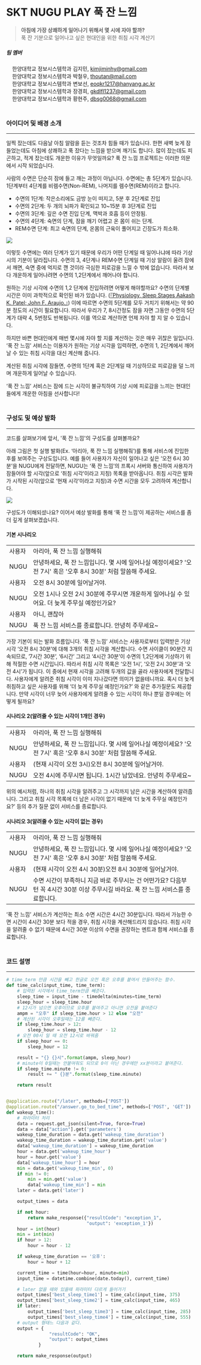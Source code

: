 # SKT NUGU PLAY 푹 잔 느낌  
   
> **아침에 가장 상쾌하게 일어나기 위해서 몇 시에 자야 할까?**  
> 푹 잔 기분으로 일어나고 싶은 현대인을 위한 취침 시각 계산기


  
##### 팀 멤버
&nbsp;&nbsp;&nbsp;&nbsp;한양대학교 정보시스템학과 김지민, kimjiminhy@gmail.com  
&nbsp;&nbsp;&nbsp;&nbsp;한양대학교 정보시스템학과 박철우, thoutan@mail.com  
&nbsp;&nbsp;&nbsp;&nbsp;한양대학교 정보시스템학과 변보선, eoqkr1217@hanyang.ac.kr    
&nbsp;&nbsp;&nbsp;&nbsp;한양대학교 정보시스템학과 장경희, gkdlfl1237@gmail.com  
&nbsp;&nbsp;&nbsp;&nbsp;한양대학교 정보시스템학과 황현주, dbsg0068@gmail.com  
  ㅤ
  ㅤ
  ㅤ
### 아이디어 및 배경 소개  
-----------------------------------------------
일찍 잤는데도 다음날 아침 알람을 듣는 것조차 힘들 때가 있습니다.
한편 새벽 늦게 잠들었는데도 아침에 상쾌하고 푹 잤다는 느낌을 받으며 깨기도 합니다.
많이 잤는데도 피곤하고, 적게 잤는데도 개운한 이유가 무엇일까요?
푹 잔 느낌 프로젝트는 이러한 의문에서 시작 되었습니다.  
  
사람의 수면은 단순히 잠에 들고 깨는 과정이 아닙니다.
수면에는 총 5단계가 있습니다. 1단계부터 4단계를 비렘수면(Non-REM), 나머지를 렘수면(REM)이라고 합니다.  
  
* 수면의 1단계: 작은소리에도 금방 눈이 떠지고, 5분 후 2단계로 진입  
* 수면의 2단계: 두 개의 뇌파가 확인되고 10~15분 후 3단계로 진입  
* 수면의 3단계: 깊은 수면 진입 단계, 맥박과 호흡 등이 안정됨.  
* 수면의 4단계: 숙면의 단계, 잠을 깨기 어렵고 온 몸이 쉬는 단계.  
* REM수면 단계: 최고 숙면의 단계, 온몸의 근육이 풀어지고 긴장도가 최소화.
  
![](https://inmun360.culture.go.kr/upload/board/image/95/2358895_201810251428505600.jpg)
  
이렇듯 수면에는 여러 단계가 있기 때문에 우리가 어떤 단계일 때 일어나냐에 따라 기상 시의 기분이 달라집니다.
수면의 3, 4단계나 REM수면 단계일 때 기상 알람이 울려 잠에서 깨면, 숙면 중에 억지로 깬 것이라 극심한 피로감을 느낄 수 밖에 없습니다.
따라서 보다 개운하게 일어나려면 수면의 1,2단계에서 깨어나야 합니다.

원하는 기상 시각에 수면의 1,2 단계에 진입하려면 어떻게 해야할까요? 수면의 단계별 시간은 이미 과학적으로 확인된 바가 있습니다. ([『Physiology, Sleep Stages Aakash K. Patel; John F. Araujo.』](https://www.ncbi.nlm.nih.gov/pubmed/30252388))
이에 따르면 수면의 5단계를 모두 거치기 위해서는 약 90분 정도의 시간이 필요합니다.
따라서 우리가 7, 8시간정도 잠을 자면 그동안 수면의 5단계가 대략 4, 5번정도 반복됩니다.
이를 역으로 계산하면 언제 자야 할 지 알 수 있습니다.

하지만 바쁜 현대인에게 매번 몇시에 자야 할 지를 계산하는 것은 매우 귀찮은 일입니다.
‘푹 잔 느낌’ 서비스는 이용자가 원하는 기상 시각을 입력하면, 수면의 1, 2단계에서 깨어날 수 있는 취침 시각을 대신 계산해 줍니다.

계산된 취침 시각에 잠들면, 수면의 1단계 혹은 2단계일 때 기상하므로 피로감을 덜 느끼며 개운하게 일어날 수 있습니다.

‘푹 잔 느낌’ 서비스는 잠에 드는 시각이 불규칙하여 기상 시에 피로감을 느끼는 현대인들에게 개운한 아침을 선사합니다!  
  ㅤ
  ㅤ
  ㅤ
### 구성도 및 예상 발화
-----------------------------------------------
코드를 살펴보기에 앞서, '푹 잔 느낌'의 구성도를 살펴볼까요?  
  
아래 그림은 첫 실행 발화(Ex. ‘아리아, 푹 잔 느낌 실행해줘’)를 통해 서비스에 진입한 후를 보여주는 구상도입니다. 예를 들어 사용자가 자신이 일어나고 싶은 ‘오전 6시 30분’을 NUGU에게 전달하면, NUGU는 ‘푹 잔 느낌’의 프록시 서버와 통신하여 사용자가 잠들어야 할 시각(앞으로 ‘취침 시각’이라고 지칭) 목록을 받아옵니다. 취침 시각은 발화가 시작된 시각(앞으로 ‘현재 시각’이라고 지칭)과 수면 시간을 모두 고려하여 계산합니다.
  
![](./image/serviceflow.jpeg)
  
구성도가 이해되셨나요? 이어서 예상 발화를 통해 ‘푹 잔 느낌’이 제공하는 서비스를 좀 더 깊게 살펴보겠습니다.  

#### 기본 시나리오
  
  | | |  
  |----------|----------------|  
  | 사용자 | 아리아, 푹 잔 느낌 실행해줘 |  
  | NUGU | 안녕하세요, 푹 잔 느낌입니다. 몇 시에 일어나실 예정이세요? '오전 7시' 혹은 '오후 8시 30분' 처럼 말씀해 주세요. |  
  | 사용자 | 오전 8시 30분에 일어날거야. |  
  | NUGU | 오전 1시나 오전 2시 30분에 주무시면 개운하게 일어나실 수 있어요. 더 늦게 주무실 예정인가요? |  
  | 사용자 | 아니, 괜찮아 |  
  | NUGU | 푹 잔 느낌 서비스를 종료합니다. 안녕히 주무세요~ |  

가장 기본이 되는 발화 흐름입니다. ‘푹 잔 느낌’ 서비스는 사용자로부터 입력받은 기상 시각 ‘오전 8시 30분’에 대해 3개의 취침 시각을 계산합니다. 수면 사이클이 90분간 지속되므로, ’7시간 30분’, ‘6시간’ 그리고 ‘4시간 30분’이 수면의 1,2단계에 기상하기 위해 적절한 수면 시간입니다. 따라서 취침 시각 목록은 ‘오전 1시’, ‘오전 2시 30분’과 ‘오전 4시’가 됩니다. 이 중에서 현재 시각을 고려해 두개의 값을 골라 사용자에게 전달합니다. 사용자에게 알려준 취침 시각이 이미 지나갔다면 의미가 없을테니까요. 혹시 더 늦게 취침하고 싶은 사용자를 위해 ‘더 늦게 주무실 예정인가요?’ 와 같은 추가질문도 제공합니다. 만약 시각이 너무 늦어 사용자에게 알려줄 수 있는 시각이 하나 뿐일 경우에는 어떻게 될까요?  
  
  
#### 시나리오 2(알려줄 수 있는 시각이 1개인 경우)
  
  | | |  
  |----------|----------------|  
  | 사용자 | 아리아, 푹 잔 느낌 실행해줘 |  
  | NUGU | 안녕하세요, 푹 잔 느낌입니다. 몇 시에 일어나실 예정이세요? '오전 7시' 혹은 '오후 8시 30분' 처럼 말씀해 주세요. |  
  | 사용자 | (현재 시각이 오전 3시)오전 8시 30분에 일어날거야. |  
  | NUGU | 오전 4시에 주무시면 됩니다. 1시간 남았네요. 안녕히 주무세요~ |  
  
  
위의 예시처럼, 하나의 취침 시각을 알려주고 그 시각까지 남은 시간을 계산하여 알려줍니다. 그리고 취침 시각 목록에 더 남은 시각이 없기 때문에 ‘더 늦게 주무실 예정인가요?’ 등의 추가 질문 없이 서비스를 종료합니다.  

#### 시나리오 3(알려줄 수 있는 시각이 없는 경우)
  
  | | |  
  |----------|----------------|  
  | 사용자 | 아리아, 푹 잔 느낌 실행해줘 |  
  | NUGU | 안녕하세요, 푹 잔 느낌입니다. 몇 시에 일어나실 예정이세요? '오전 7시' 혹은 '오후 8시 30분' 처럼 말씀해 주세요. |  
  | 사용자 | (현재 시각이 오전 4시 30분)오전 8시 30분에 일어날거야. |  
  | NUGU | 수면 시간이 부족하니 지금 바로 주무시는 건 어떤가요? 다음부턴 꼭 4시간 30분 이상 주무시길 바라요. 푹 잔 느낌 서비스를 종료합니다. |  
  
‘푹 잔 느낌’ 서비스가 계산하는 최소 수면 시간은 4시간 30분입니다. 따라서 가능한 수면 시간이 4시간 30분 보다 적을 경우, 취침 시각을 계산해드리지 않습니다. 취침 시각을 알려줄 수 없기 때문에 4시간 30분 이상의 수면을 권장하는 멘트과 함께 서비스를 종료합니다.  
  ㅤ
  ㅤ
  ㅤ
### 코드 설명
-----------------------------------------------
  
~~~python
# time_term 만큼 시간을 빼고 한글로 오전 혹은 오후를 붙여서 만들어주는 함수.
def time_calc(input_time, time_term):
    # 입력된 시각에서 time_term만큼 빼준다.
    sleep_time = input_time - timedelta(minutes=time_term)
    sleep_hour = sleep_time.hour
    # 12시가 넘으면 오후이므로 오후를 붙여주고 아니면 오전을 붙여준다
    ampm = "오후" if sleep_time.hour > 12 else "오전"
    # 계산된 시각이 오후일때는 12를 빼준다.
    if sleep_time.hour > 12:
        sleep_hour = sleep_time.hour - 12
    # 오전 00시 일 때 오전 12시로 바꿔줌
    if sleep_hour == 0:
        sleep_hour = 12

    result = "{} {}시".format(ampm, sleep_hour)
    # minute이 0일때는 안붙여줘도 되므로 0이 아닌 경우에만 xx분이라고 붙여준다.
    if sleep_time.minute != 0:
        result += " {}분".format(sleep_time.minute)

    return result


@application.route("/later", methods=['POST'])
@application.route("/answer.go_to_bed_time", methods=['POST', 'GET'])
def wakeup_time():
    # 파라미터 처리
    data = request.get_json(silent=True, force=True)
    data = data["action"].get('parameters')
    wakeup_time_duration = data.get('wakeup_time_duration')
    wakeup_time_duration = wakeup_time_duration.get('value')
    data['wakeup_time_duration'] = wakeup_time_duration
    hour = data.get('wakeup_time_hour')
    hour = hour.get('value')
    data['wakeup_time_hour'] = hour
    min = data.get('wakeup_time_min', 0)
    if min != 0:
        min = min.get('value')
        data['wakeup_time_min'] = min
    later = data.get('later')

    output_times = data

    if not hour:
        return make_response({"resultCode": "exception_1",
                              "output": 'exception_1'})
    hour = int(hour)
    min = int(min)
    if hour > 12:
        hour = hour - 12

    if wakeup_time_duration == '오후':
        hour = hour + 12

    current_time = time(hour=hour, minute=min)
    input_time = datetime.combine(date.today(), current_time)

    # later 없을 때와 있을때 파라미터 다르게 들어가기
    output_times['best_sleep_time1'] = time_calc(input_time, 375)
    output_times['best_sleep_time2'] = time_calc(input_time, 465)
    if later:
        output_times['best_sleep_time3'] = time_calc(input_time, 285)
        output_times['best_sleep_time4'] = time_calc(input_time, 555)
    # output 형태느 다음과 같다.
    output = {
                "resultCode": "OK",
                "output": output_times
            }

    return make_response(output)
~~~
